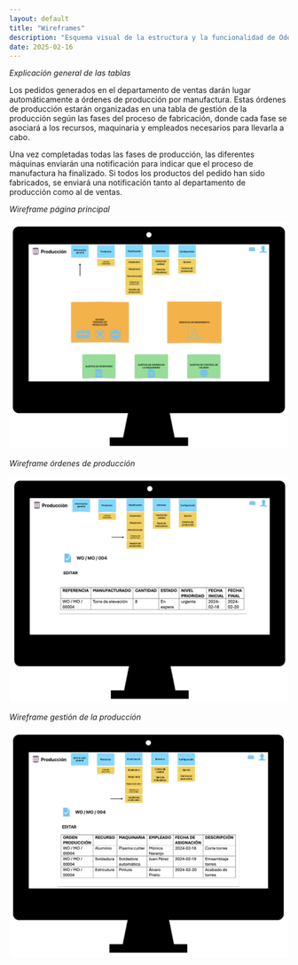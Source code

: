 ```yaml
---
layout: default
title: "Wireframes"
description: "Esquema visual de la estructura y la funcionalidad de Odoo"
date: 2025-02-16
---
```


*Explicación general de las tablas*

Los pedidos generados en el departamento de ventas darán lugar automáticamente a órdenes de producción por manufactura. Estas órdenes de producción estarán organizadas en una tabla de gestión de la producción según las fases del proceso de fabricación, donde cada fase se asociará a los recursos, maquinaria y empleados necesarios para llevarla a cabo.

Una vez completadas todas las fases de producción, las diferentes máquinas enviarán una notificación para indicar que el proceso de manufactura ha finalizado. Si todos los productos del pedido han sido fabricados, se enviará una notificación tanto al departamento de producción como al de ventas.

*Wireframe página principal*

![Información general](images/wireframe_info_general.png "Wireframe información general")

*Wireframe órdenes de producción*

![Órdenes de producción](images/wireframe_ordenes_produccion.png "Wireframe órdenes de producción")

*Wireframe gestión de la producción*

![Gestión de la producción](images/wireframe_gestion_produccion.png "Wireframe gestión de la producción")



